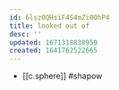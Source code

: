 ```yaml
---
id: 6lsz0QHsiF4S4mZi0OhP4
title: looked out of
desc: ''
updated: 1671318838959
created: 1641762522665
---
```




- [[c.sphere]] #shapow
